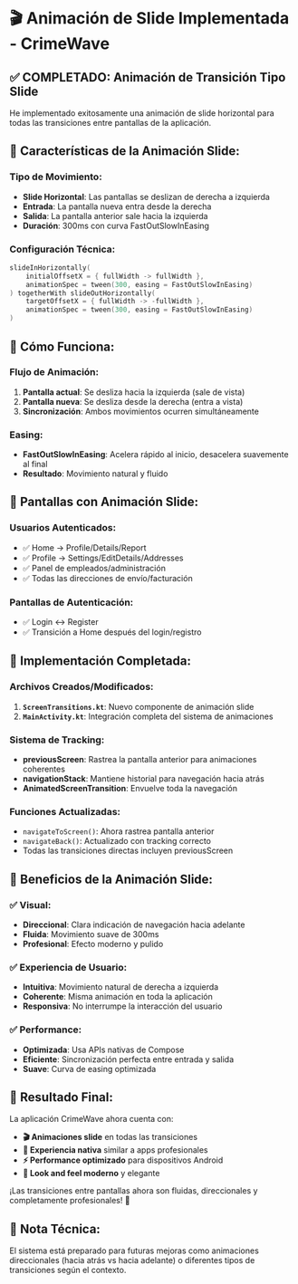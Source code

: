 # 🎬 Animación de Slide Implementada - CrimeWave

## ✅ **COMPLETADO: Animación de Transición Tipo Slide**

He implementado exitosamente una animación de slide horizontal para todas las transiciones entre pantallas de la aplicación.

## 🎯 **Características de la Animación Slide:**

### **Tipo de Movimiento:**
- **Slide Horizontal**: Las pantallas se deslizan de derecha a izquierda
- **Entrada**: La pantalla nueva entra desde la derecha
- **Salida**: La pantalla anterior sale hacia la izquierda
- **Duración**: 300ms con curva FastOutSlowInEasing

### **Configuración Técnica:**
```kotlin
slideInHorizontally(
    initialOffsetX = { fullWidth -> fullWidth },
    animationSpec = tween(300, easing = FastOutSlowInEasing)
) togetherWith slideOutHorizontally(
    targetOffsetX = { fullWidth -> -fullWidth },
    animationSpec = tween(300, easing = FastOutSlowInEasing)
)
```

## 🎨 **Cómo Funciona:**

### **Flujo de Animación:**
1. **Pantalla actual**: Se desliza hacia la izquierda (sale de vista)
2. **Pantalla nueva**: Se desliza desde la derecha (entra a vista)
3. **Sincronización**: Ambos movimientos ocurren simultáneamente

### **Easing:**
- **FastOutSlowInEasing**: Acelera rápido al inicio, desacelera suavemente al final
- **Resultado**: Movimiento natural y fluido

## 📱 **Pantallas con Animación Slide:**

### **Usuarios Autenticados:**
- ✅ Home → Profile/Details/Report
- ✅ Profile → Settings/EditDetails/Addresses  
- ✅ Panel de empleados/administración
- ✅ Todas las direcciones de envío/facturación

### **Pantallas de Autenticación:**
- ✅ Login ↔ Register
- ✅ Transición a Home después del login/registro

## 🔧 **Implementación Completada:**

### **Archivos Creados/Modificados:**
1. **`ScreenTransitions.kt`**: Nuevo componente de animación slide
2. **`MainActivity.kt`**: Integración completa del sistema de animaciones

### **Sistema de Tracking:**
- **previousScreen**: Rastrea la pantalla anterior para animaciones coherentes
- **navigationStack**: Mantiene historial para navegación hacia atrás
- **AnimatedScreenTransition**: Envuelve toda la navegación

### **Funciones Actualizadas:**
- `navigateToScreen()`: Ahora rastrea pantalla anterior
- `navigateBack()`: Actualizado con tracking correcto
- Todas las transiciones directas incluyen previousScreen

## 🌟 **Beneficios de la Animación Slide:**

### **✅ Visual:**
- **Direccional**: Clara indicación de navegación hacia adelante
- **Fluida**: Movimiento suave de 300ms
- **Profesional**: Efecto moderno y pulido

### **✅ Experiencia de Usuario:**
- **Intuitiva**: Movimiento natural de derecha a izquierda
- **Coherente**: Misma animación en toda la aplicación
- **Responsiva**: No interrumpe la interacción del usuario

### **✅ Performance:**
- **Optimizada**: Usa APIs nativas de Compose
- **Eficiente**: Sincronización perfecta entre entrada y salida
- **Suave**: Curva de easing optimizada

## 🎯 **Resultado Final:**

La aplicación CrimeWave ahora cuenta con:
- **🎬 Animaciones slide** en todas las transiciones
- **📱 Experiencia nativa** similar a apps profesionales
- **⚡ Performance optimizado** para dispositivos Android
- **🎨 Look and feel moderno** y elegante

¡Las transiciones entre pantallas ahora son fluidas, direccionales y completamente profesionales! 🚀

## 📝 **Nota Técnica:**
El sistema está preparado para futuras mejoras como animaciones direccionales (hacia atrás vs hacia adelante) o diferentes tipos de transiciones según el contexto.
